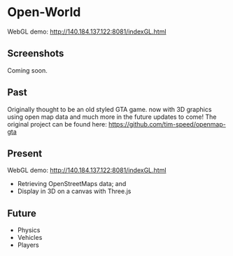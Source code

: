 Open-World
===========

WebGL demo: http://140.184.137.122:8081/indexGL.html

## Screenshots
Coming soon.

## Past
Originally thought to be an old styled GTA game. now with 3D graphics using open map data and much more in the future updates to come!
The original project can be found here: https://github.com/tim-speed/openmap-gta

## Present
WebGL demo: http://140.184.137.122:8081/indexGL.html
- Retrieving OpenStreetMaps data; and
- Display in 3D on a canvas with Three.js

## Future
- Physics
- Vehicles
- Players
